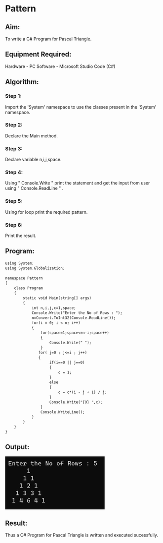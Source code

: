 # Pattern

## Aim:
 To write a C# Program for Pascal Triangle.

## Equipment Required:
 Hardware - PC
 Software - Microsoft Studio Code (C#)
## Algorithm:

### Step 1:
Import the 'System' namespace to use the classes present in the 'System' namespace.

### Step 2:
Declare the Main method.

### Step 3:
Declare variable n,i,j,space.

### Step 4:
Using " Console.Write " print the statement and get the input from user using " Console.ReadLine " .

### Step 5:
Using for loop print the required pattern.

### Step 6:
Print the result.

## Program:
```
using System;
using System.Globalization;

namespace Pattern
{
    class Program
    {
        static void Main(string[] args)
        {
            int n,i,j,c=1,space;
            Console.Write("Enter the No of Rows : ");
            n=Convert.ToInt32(Console.ReadLine());
            for(i = 0; i < n; i++)
            {
                for(space=1;space<=n-i;space++)
                {
                    Console.Write(" ");
                }
               for( j=0 ; j<=i ; j++)
               {
                    if(i==0 || j==0)
                    {
                        c = 1;
                    }
                    else
                    {
                        c = c*(i - j + 1) / j;
                    }
                    Console.Write("{0} ",c);
                }
                Console.WriteLine();
            }
        }
    }
}
```
## Output:
![op](w1.png)
## Result:
 Thus a C# Program for Pascal Triangle is written and executed sucessfully.